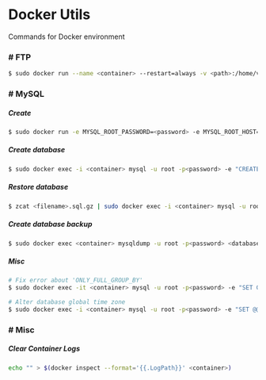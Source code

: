 # Docker Utils
Commands for Docker environment

### \# FTP

```bash
$ sudo docker run --name <container> --restart=always -v <path>:/home/vsftpd -p 20:20 -p 21:21 -p 47400-47470:47400-47470 -e FTP_USER=admin -e FTP_PASS=123456 -e PASV_ADDRESS=<ip> -d bogem/ftp
```

### \# MySQL

##### Create
```bash
$ sudo docker run -e MYSQL_ROOT_PASSWORD=<password> -e MYSQL_ROOT_HOST=% -p <port>:3306 -d mysql/mysql-server --default-authentication-plugin=mysql_native_password --character-set-server=utf8 --collation-server=utf8_unicode_ci
```

##### Create database

```bash
$ sudo docker exec -i <container> mysql -u root -p<password> -e "CREATE DATABASE <database>;"
```

##### Restore database
```bash
$ zcat <filename>.sql.gz | sudo docker exec -i <container> mysql -u root -p<password> <database>
```

##### Create database backup
```bash
$ sudo docker exec <container> mysqldump -u root -p<password> <database> | gzip > <filename>.sql.gz
```

##### Misc
```bash
# Fix error about 'ONLY_FULL_GROUP_BY'
$ sudo docker exec -it <container> mysql -u root -p<password> -e "SET GLOBAL sql_mode=(SELECT REPLACE(@@sql_mode,'ONLY_FULL_GROUP_BY',''));"

# Alter database global time zone
$ sudo docker exec -i <container> mysql -u root -p<password> -e "SET @@global.time_zone = '-03:00'";
```

### \# Misc

##### Clear Container Logs
```bash
echo "" > $(docker inspect --format='{{.LogPath}}' <container>)
```
